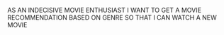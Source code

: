 AS AN INDECISIVE MOVIE ENTHUSIAST
I WANT TO GET A MOVIE RECOMMENDATION BASED ON GENRE
SO THAT I CAN WATCH A NEW MOVIE
